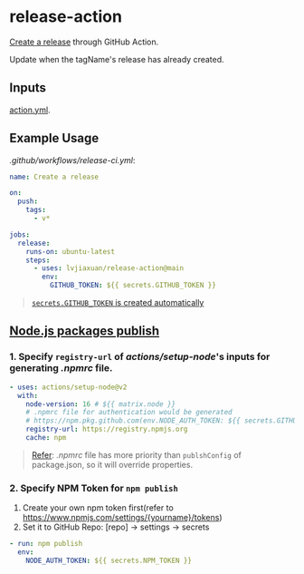 # release-action

 [Create a release](https://docs.github.com/en/rest/releases/releases#create-a-release) through GitHub Action.

Update when the tagName's release has already created.

## Inputs

[action.yml](./action.yml).

## Example Usage

*.github/workflows/release-ci.yml*:
```yml
name: Create a release

on:
  push:
    tags:
      - v*

jobs:
  release:
    runs-on: ubuntu-latest
    steps:
      - uses: lvjiaxuan/release-action@main
        env:
          GITHUB_TOKEN: ${{ secrets.GITHUB_TOKEN }}
```

> [`secrets.GITHUB_TOKEN` is created automatically](https://docs.github.com/cn/actions/security-guides/automatic-token-authentication)

## [Node.js packages publish](https://docs.github.com/cn/actions/publishing-packages/publishing-nodejs-packages)

### 1. Specify `registry-url` of *actions/setup-node*'s inputs for generating *.npmrc* file.

```yml
- uses: actions/setup-node@v2
  with:
    node-version: 16 # ${{ matrix.node }}
    # .npmrc file for authentication would be generated
    # https://npm.pkg.github.com(env.NODE_AUTH_TOKEN: ${{ secrets.GITHUB_TOKEN }})
    registry-url: https://registry.npmjs.org 
    cache: npm
```

> [Refer](https://github.com/actions/setup-node/issues/82#issuecomment-970324194): *.npmrc* file has more priority than `publshConfig` of package.json, so it will override properties.

### 2. Specify NPM Token for `npm publish`

1. Create your own npm token first(refer to https://www.npmjs.com/settings/{yourname}/tokens)
1. Set it to GitHub Repo: [repo] -> settings -> secrets

```yml
- run: npm publish
  env:
    NODE_AUTH_TOKEN: ${{ secrets.NPM_TOKEN }}
```
